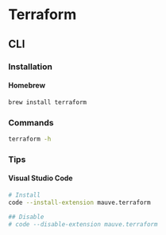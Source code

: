 # Terraform

<!--
https://www.youtube.com/watch?v=OXE2a8dqIAI

https://www.linkedin.com/learning/advanced-terraform/terraform-in-the-real-world
https://www.linkedin.com/learning/learning-terraform-2/welcome

https://github.com/semi-technologies/weaviate-infra
https://github.com/Artemmkin/terraform-kubernetes
-->

## CLI

### Installation

#### Homebrew

```sh
brew install terraform
```

### Commands

```sh
terraform -h
```

### Tips

#### Visual Studio Code

```sh
# Install
code --install-extension mauve.terraform

## Disable
# code --disable-extension mauve.terraform
```

